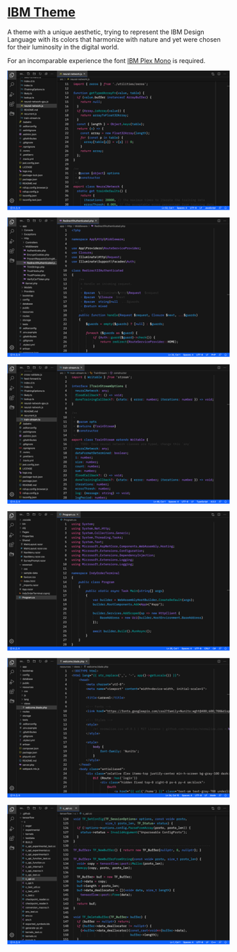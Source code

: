 # [IBM Theme](https://marketplace.visualstudio.com/items?itemName=marvinengelmann.ibm-theme)

A theme with a unique aesthetic, trying to represent the IBM Design Language with its colors that harmonize with nature and yet were chosen for their luminosity in the digital world.

For an incomparable experience the font [IBM Plex Mono](https://github.com/IBM/plex) is required.

![ScreenShot](https://raw.githubusercontent.com/marvinengelmann/vsc-ibm-theme/master/screenshots/js.png)

![ScreenShot](https://raw.githubusercontent.com/marvinengelmann/vsc-ibm-theme/master/screenshots/php.png)

![ScreenShot](https://raw.githubusercontent.com/marvinengelmann/vsc-ibm-theme/master/screenshots/ts.png)

![ScreenShot](https://raw.githubusercontent.com/marvinengelmann/vsc-ibm-theme/master/screenshots/cs.png)

![ScreenShot](https://raw.githubusercontent.com/marvinengelmann/vsc-ibm-theme/master/screenshots/html.png)

![ScreenShot](https://raw.githubusercontent.com/marvinengelmann/vsc-ibm-theme/master/screenshots/c.png)
